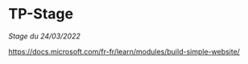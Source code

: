 # TP-Stage

*Stage du 24/03/2022*

https://docs.microsoft.com/fr-fr/learn/modules/build-simple-website/
